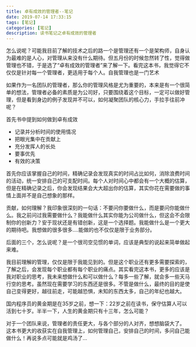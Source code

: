 ```yaml
---
title: 卓有成效的管理者--笔记
date: 2019-07-14 17:33:15
tags: [笔记]
categories: [笔记]
description: 读书笔记之卓有成效的管理者
---
```


怎么说呢？可能我目前了解的技术之后的路一个是管理还有一个是架构师，自身认为最难的是人心，对管理从来没有什么期待。但五月份的时候忽然转了性，觉得做管理也不错，于是选了“卓有成效的管理者”来了解一下。看完这本书，我觉得它不仅仅是针对每一个管理者，更适用于每个人。自我管理也是一门艺术

如果作为一名团队的管理者，那么你的管理风格是尤为重要的，本来是有一个很简单的想法，管理者必备的素质是为公司好，只要围绕着这个目标，一定可以做好管理，但是看到身边的例子发现并不可以，如何凝聚团队的核心力，手拉手往前冲呢？

首先书中提到如何做到卓有成效
* 记录并分析时间的使用情况
* 把眼光集中在贡献上
* 充分发挥人的长处
* 要事优先
* 有效的决策

首先你应该掌握自己的时间，精确记录会发现真实的时间占比如何，消除浪费时间的活动，统一安排自己的可支配时间。每个人对时间心中都会有一个大概的估算，但是在精确记录之后，你会发现结果会大大超出你的估算，其实你花在需要做的事情上面并不是自己想象的那样。

贡献，如何理解？我印象很深刻的一句话：不要问你要做什么，而是要问你能做什么。我之前问过我需要做什么？我能做什么其实你能为公司做什么，但这会不会限制你的创新力？安于现状还是有错创新，这是一个选择题。我能做什么是一个更大的期待吧。我想做的很多很多....能做的也不仅仅是限于业务部分。

后面的三个，怎么说呢？是一个很司空见惯的单词，应该是典型的说起来简单做起来难。

我目前理解的管理，仅仅是限于我能见到的。但是这个职业还有更多需要探索的，了解之后，会发现每个职业都有每个职业的痛点。其实看完这本书，更多的应该是我对职业的思考，我未来想做什么和可以做什么？每多一些了解，就会多一些天马行空的思考。虽然现在需要学习的东西还是很多。不管是做什么，最终的目的是使自己变得更好，越往前走，可能越恐惧，未知的东西太多，自己的年纪也越大。

国内程序员的黄金期是在35岁之前，想一下：22岁之前在读书，保守估算人可以活到七十岁。半半一下，人生的黄金期只有十三年，怎么可能？

对于一个团队来说，管理者的责任更大，与各个部分的人对齐，想想脑袋大了。
这本书更大的收获实在自我管理上，如何管理自己，安排自己的时间，多问自己能做什么！再说多点可能就是鸡汤了...











